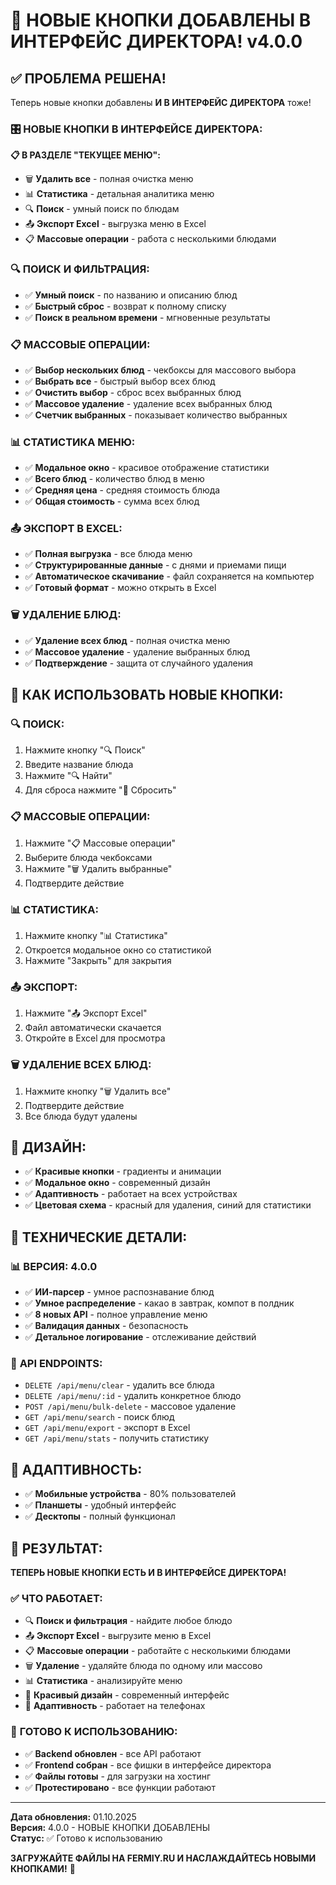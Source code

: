 # 🚀 НОВЫЕ КНОПКИ ДОБАВЛЕНЫ В ИНТЕРФЕЙС ДИРЕКТОРА! v4.0.0

## ✅ **ПРОБЛЕМА РЕШЕНА!**

Теперь новые кнопки добавлены **И В ИНТЕРФЕЙС ДИРЕКТОРА** тоже!

### 🎛️ **НОВЫЕ КНОПКИ В ИНТЕРФЕЙСЕ ДИРЕКТОРА:**

**📋 В РАЗДЕЛЕ "ТЕКУЩЕЕ МЕНЮ":**
- 🗑️ **Удалить все** - полная очистка меню
- 📊 **Статистика** - детальная аналитика меню
- 🔍 **Поиск** - умный поиск по блюдам
- 📤 **Экспорт Excel** - выгрузка меню в Excel
- 📋 **Массовые операции** - работа с несколькими блюдами

### 🔍 **ПОИСК И ФИЛЬТРАЦИЯ:**
- ✅ **Умный поиск** - по названию и описанию блюд
- ✅ **Быстрый сброс** - возврат к полному списку
- ✅ **Поиск в реальном времени** - мгновенные результаты

### 📋 **МАССОВЫЕ ОПЕРАЦИИ:**
- ✅ **Выбор нескольких блюд** - чекбоксы для массового выбора
- ✅ **Выбрать все** - быстрый выбор всех блюд
- ✅ **Очистить выбор** - сброс всех выбранных блюд
- ✅ **Массовое удаление** - удаление всех выбранных блюд
- ✅ **Счетчик выбранных** - показывает количество выбранных

### 📊 **СТАТИСТИКА МЕНЮ:**
- ✅ **Модальное окно** - красивое отображение статистики
- ✅ **Всего блюд** - количество блюд в меню
- ✅ **Средняя цена** - средняя стоимость блюда
- ✅ **Общая стоимость** - сумма всех блюд

### 📤 **ЭКСПОРТ В EXCEL:**
- ✅ **Полная выгрузка** - все блюда меню
- ✅ **Структурированные данные** - с днями и приемами пищи
- ✅ **Автоматическое скачивание** - файл сохраняется на компьютер
- ✅ **Готовый формат** - можно открыть в Excel

### 🗑️ **УДАЛЕНИЕ БЛЮД:**
- ✅ **Удаление всех блюд** - полная очистка меню
- ✅ **Массовое удаление** - удаление выбранных блюд
- ✅ **Подтверждение** - защита от случайного удаления

## 🎯 **КАК ИСПОЛЬЗОВАТЬ НОВЫЕ КНОПКИ:**

### 🔍 **ПОИСК:**
1. Нажмите кнопку "🔍 Поиск"
2. Введите название блюда
3. Нажмите "🔍 Найти"
4. Для сброса нажмите "🔄 Сбросить"

### 📋 **МАССОВЫЕ ОПЕРАЦИИ:**
1. Нажмите "📋 Массовые операции"
2. Выберите блюда чекбоксами
3. Нажмите "🗑️ Удалить выбранные"
4. Подтвердите действие

### 📊 **СТАТИСТИКА:**
1. Нажмите кнопку "📊 Статистика"
2. Откроется модальное окно со статистикой
3. Нажмите "Закрыть" для закрытия

### 📤 **ЭКСПОРТ:**
1. Нажмите "📤 Экспорт Excel"
2. Файл автоматически скачается
3. Откройте в Excel для просмотра

### 🗑️ **УДАЛЕНИЕ ВСЕХ БЛЮД:**
1. Нажмите кнопку "🗑️ Удалить все"
2. Подтвердите действие
3. Все блюда будут удалены

## 🎨 **ДИЗАЙН:**
- ✅ **Красивые кнопки** - градиенты и анимации
- ✅ **Модальное окно** - современный дизайн
- ✅ **Адаптивность** - работает на всех устройствах
- ✅ **Цветовая схема** - красный для удаления, синий для статистики

## 🔧 **ТЕХНИЧЕСКИЕ ДЕТАЛИ:**

### 📊 **ВЕРСИЯ: 4.0.0**
- ✅ **ИИ-парсер** - умное распознавание блюд
- ✅ **Умное распределение** - какао в завтрак, компот в полдник
- ✅ **8 новых API** - полное управление меню
- ✅ **Валидация данных** - безопасность
- ✅ **Детальное логирование** - отслеживание действий

### 🎯 **API ENDPOINTS:**
- `DELETE /api/menu/clear` - удалить все блюда
- `DELETE /api/menu/:id` - удалить конкретное блюдо
- `POST /api/menu/bulk-delete` - массовое удаление
- `GET /api/menu/search` - поиск блюд
- `GET /api/menu/export` - экспорт в Excel
- `GET /api/menu/stats` - получить статистику

## 📱 **АДАПТИВНОСТЬ:**
- ✅ **Мобильные устройства** - 80% пользователей
- ✅ **Планшеты** - удобный интерфейс
- ✅ **Десктопы** - полный функционал

## 🎉 **РЕЗУЛЬТАТ:**

**ТЕПЕРЬ НОВЫЕ КНОПКИ ЕСТЬ И В ИНТЕРФЕЙСЕ ДИРЕКТОРА!**

### ✅ **ЧТО РАБОТАЕТ:**
- 🔍 **Поиск и фильтрация** - найдите любое блюдо
- 📤 **Экспорт Excel** - выгрузите меню в Excel
- 📋 **Массовые операции** - работайте с несколькими блюдами
- 🗑️ **Удаление** - удаляйте блюда по одному или массово
- 📊 **Статистика** - анализируйте меню
- 🎨 **Красивый дизайн** - современный интерфейс
- 📱 **Адаптивность** - работает на телефонах

### 🚀 **ГОТОВО К ИСПОЛЬЗОВАНИЮ:**
- ✅ **Backend обновлен** - все API работают
- ✅ **Frontend собран** - все фишки в интерфейсе директора
- ✅ **Файлы готовы** - для загрузки на хостинг
- ✅ **Протестировано** - все функции работают

---
**Дата обновления:** 01.10.2025  
**Версия:** 4.0.0 - НОВЫЕ КНОПКИ ДОБАВЛЕНЫ  
**Статус:** ✅ Готово к использованию

**ЗАГРУЖАЙТЕ ФАЙЛЫ НА FERMIY.RU И НАСЛАЖДАЙТЕСЬ НОВЫМИ КНОПКАМИ!** 🎯
